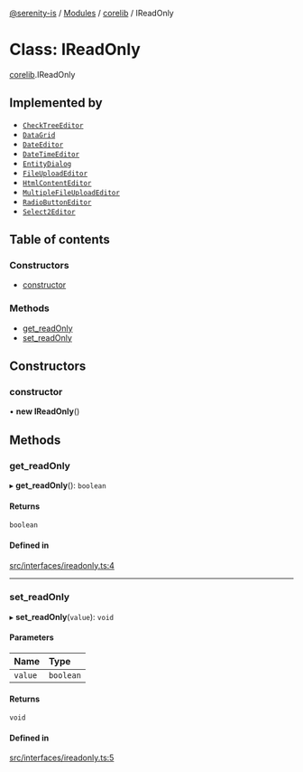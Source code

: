 [@serenity-is](../README.md) / [Modules](../modules.md) / [corelib](../modules/corelib.md) / IReadOnly

# Class: IReadOnly

[corelib](../modules/corelib.md).IReadOnly

## Implemented by

- [`CheckTreeEditor`](corelib.CheckTreeEditor.md)
- [`DataGrid`](corelib.DataGrid.md)
- [`DateEditor`](corelib.DateEditor.md)
- [`DateTimeEditor`](corelib.DateTimeEditor.md)
- [`EntityDialog`](corelib.EntityDialog.md)
- [`FileUploadEditor`](corelib.FileUploadEditor.md)
- [`HtmlContentEditor`](corelib.HtmlContentEditor.md)
- [`MultipleFileUploadEditor`](corelib.MultipleFileUploadEditor.md)
- [`RadioButtonEditor`](corelib.RadioButtonEditor.md)
- [`Select2Editor`](corelib.Select2Editor.md)

## Table of contents

### Constructors

- [constructor](corelib.IReadOnly.md#constructor)

### Methods

- [get\_readOnly](corelib.IReadOnly.md#get_readonly)
- [set\_readOnly](corelib.IReadOnly.md#set_readonly)

## Constructors

### constructor

• **new IReadOnly**()

## Methods

### get\_readOnly

▸ **get_readOnly**(): `boolean`

#### Returns

`boolean`

#### Defined in

[src/interfaces/ireadonly.ts:4](https://github.com/serenity-is/serenity/blob/master/packages/corelib/src/interfaces/ireadonly.ts#L4)

___

### set\_readOnly

▸ **set_readOnly**(`value`): `void`

#### Parameters

| Name | Type |
| :------ | :------ |
| `value` | `boolean` |

#### Returns

`void`

#### Defined in

[src/interfaces/ireadonly.ts:5](https://github.com/serenity-is/serenity/blob/master/packages/corelib/src/interfaces/ireadonly.ts#L5)
